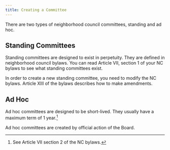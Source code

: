 ```yaml
---
title: Creating a Committee
---
```


There are two types of neighborhood council committees, standing and ad hoc.

## Standing Committees

Standing committees are designed to exist in perpetuity. They are defined in
neighborhood council bylaws. You can read Article VII, section 1 of your NC
bylaws to see what standing committees exist.

In order to create a new standing committee, you need to modify the NC bylaws.
Article XIII of the bylaws describes how to make amendments.

## Ad Hoc

Ad hoc committees are designed to be short-lived. They usually have a maximum
term of 1 year.[^maxterm]

Ad hoc committees are created by official action of the Board.

[^maxterm]:
    See Article VII section 2 of the NC bylaws.
